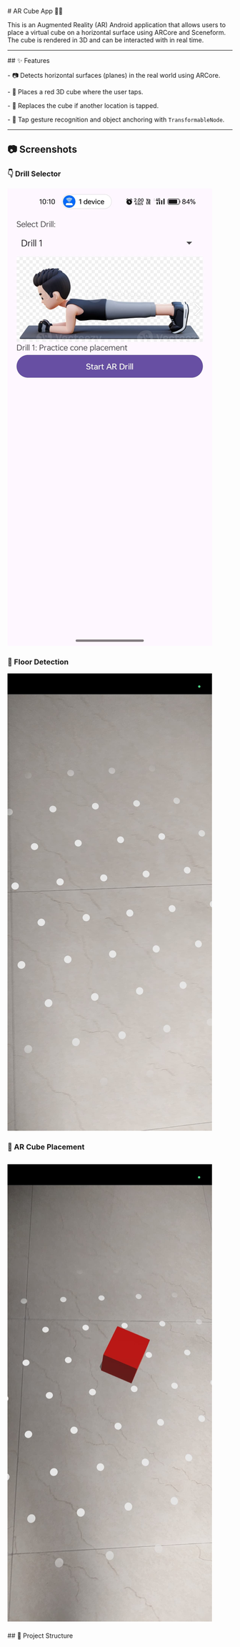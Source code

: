 \# AR Cube App 🧊📱



This is an Augmented Reality (AR) Android application that allows users to place a virtual cube on a horizontal surface using ARCore and Sceneform. The cube is rendered in 3D and can be interacted with in real time.



---



\## ✨ Features



\- 📷 Detects horizontal surfaces (planes) in the real world using ARCore.

\- 🧱 Places a red 3D cube where the user taps.

\- 🔁 Replaces the cube if another location is tapped.

\- 🧭 Tap gesture recognition and object anchoring with `TransformableNode`.



---



## 📷 Screenshots

### 👇 Drill Selector  
![Selecting Drill Using DropDown](screenshots/img1.jpg)

### 🧱 Floor Detection  
![Dotted Grids](screenshots/img2.jpg)

### 🔷 AR Cube Placement  
![Red Cube Placement](screenshots/img3.jpg)
---


\## 📁 Project Structure





